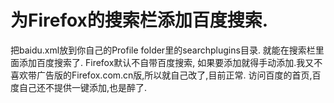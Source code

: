 为Firefox的搜索栏添加百度搜索.
=====

把baidu.xml放到你自己的Profile folder里的searchplugins目录. 就能在搜索栏里面添加百度搜索了. 
Firefox默认不自带百度搜索, 如果要添加就得手动添加.我又不喜欢带广告版的Firefox.com.cn版,所以就自己改了,目前正常.
访问百度的首页,百度自己还不提供一键添加,也是醉了. 

